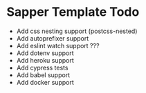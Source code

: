 
# Sapper Template Todo

- Add css nesting support (postcss-nested)
- Add autoprefixer support
- Add eslint watch support ???
- Add dotenv support
- Add heroku support
- Add cypress tests
- Add babel support
- Add docker support

